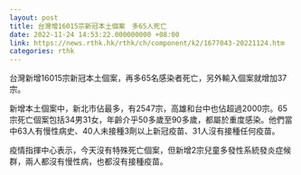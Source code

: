```yaml
---
layout: post
title: 台灣增16015宗新冠本土個案　多65人死亡
date: 2022-11-24 14:53:22.000000000 +08:00
link: https://news.rthk.hk/rthk/ch/component/k2/1677043-20221124.htm
categories: rthk
---
```


台灣新增16015宗新冠本土個案，再多65名感染者死亡，另外輸入個案就增加37宗。

新增本土個案中，新北市佔最多，有2547宗，高雄和台中也佔超過2000宗。65宗死亡個案包括34男31女，年齡介乎50多歲至90多歲，都屬於重度感染。他們當中63人有慢性病史、40人未接種3劑以上新冠疫苗、31人沒有接種任何疫苗。

疫情指揮中心表示，今天沒有特殊死亡個案，但新增2宗兒童多發性系統發炎症候群，兩人都沒有慢性病，也都沒有接種疫苗。
